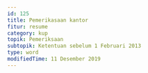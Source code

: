 ```yaml
---
id: 125
title: Pemerikasaan kantor
fitur: resume
category: kup
topik: Pemeriksaan
subtopik: Ketentuan sebelum 1 Februari 2013
type: word
modifiedTime: 11 Desember 2019
---
```


